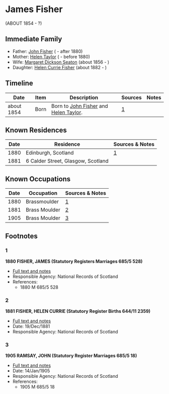 ﻿---
layout: person
subject_key: i22540348
permalink: /people/i22540348
---

# James Fisher
(ABOUT 1854 - ?)

## Immediate Family

* Father: [John Fisher](./@81248806@-john-fisher-b-d1880.md) ( - after 1880)
* Mother: [Helen Taylor](./@47549486@-helen-taylor-b-d1880.md) ( - before 1880)
* Wife: [Margaret Dickson Seaton](./@45571672@-margaret-dickson-seaton-b1856-d.md) (about 1856 - )
* Daughter: [Helen Currie Fisher](./@18426904@-helen-currie-fisher-b1882-d.md) (about 1882 - )

## Timeline

Date | Item | Description | Sources | Notes
---|---|---|---|---
about 1854 | Born | Born to [John Fisher](./@81248806@-john-fisher-b-d1880.md) and [Helen Taylor](./@47549486@-helen-taylor-b-d1880.md). | [1](#1) | 

## Known Residences

Date | Residence | Sources & Notes
---|---|---
1880 | Edinburgh, Scotland | [1](#1)
1881 | 6 Calder Street, Glasgow, Scotland | 

## Known Occupations

Date | Occupation | Sources & Notes
---|---|---
1880 | Brassmoulder | [1](#1)
1881 | Brass Moulder | [2](#2)
1905 | Brass Moulder | [3](#3)

## Footnotes

### 1

**1880 FISHER, JAMES (Statutory Registers Marriages 685/5 528)**

* [Full text and notes](../sources/@35889678@-1880-fisher,-james-statutory-registers-marriages-685-5-528-.md)
* Responsible Agency: National Records of Scotland
* References: 
  * 1880 M 685/5 528

### 2

**1881 FISHER, HELEN CURRIE (Statutory Register Births 644/11 2359)**

* [Full text and notes](../sources/@23925058@-1881-fisher,-helen-currie-statutory-register-births-644-11-2359-.md)
* Date: 19/Dec/1881
* Responsible Agency: National Records of Scotland

### 3

**1905 RAMSAY, JOHN (Statutory Register Marriages 685/5 18)**

* [Full text and notes](../sources/@83715308@-1905-ramsay,-john-statutory-register-marriages-685-5-18-.md)
* Date: 14/Jan/1905
* Responsible Agency: National Records of Scotland
* References: 
  * 1905 M 685/5 18

